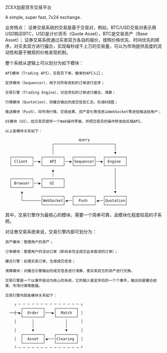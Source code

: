 ZCEX加密货币交易平台

A simple, super fast, 7x24 exchange.

业务特点：
证券交易系统的交易是基于交易对，例如，BTC/USD交易对表示用USD购买BTC，USD是计价货币（Quote Asset），BTC是交易资产（Base Asset）；
证券交易系统通过买卖双方各自的报价，按照价格优先、时间优先的顺序，对买卖双方进行撮合，实现每秒成千上万的交易量，可以为市场提供高度的流动性和基于微观的价格发现机制。

整个系统从逻辑上可以划分为如下模块：

    API模块（Trading API），交易员下单、撤单的API入口；
    
    定序模块（Sequencer），用于对所有收到的订单进行定序；
    
    交易引擎（Trading Engine），对定序后的订单进行撮合、清算；
    
    行情模块（Quotation），将撮合输出的成交信息汇总，形成K线图；
    
    推送模块（Push），将市场行情、交易结果、资产变化等信息以WebSocket等途径推送给用户；
    
    UI模块（UI），给交易员提供一个Web操作界面，并把交易员的操作转发给后端API。

    以上各模块关系如下：

                                     query
                         ┌───────────────────────────┐
                         │                           │
                         │                           ▼
      ┌─────────┐   ┌─────────┐   ┌─────────┐   ┌─────────┐
      │ Client  │──▶│   API   │──▶│Sequencer│──▶│ Engine  │
      └─────────┘   └─────────┘   └─────────┘   └─────────┘
                         ▲                           │
                         │                           │
      ┌─────────┐   ┌─────────┐                      │
      │ Browser │──▶│   UI    │                      │
      └─────────┘   └─────────┘                      │
           ▲                                         ▼
           │        ┌─────────┐   ┌─────────┐   ┌─────────┐
           └────────│WebSocket│◀──│  Push   │◀──│Quotation│
                    └─────────┘   └─────────┘   └─────────┘
                    

其中，交易引擎作为最核心的模块，需要一个简单可靠，且模块化程度较高的子系统。

对证券交易系统来说，交易引擎内部可划分为：

    资产模块：管理用户的资产；
    
    订单模块：管理用户的活动订单（即尚未完全成交且未取消的订单）；
    
    撮合引擎：处理买卖订单，生成成交信息；
    
    清算模块：对撮合引擎输出的成交信息进行清算，使买卖双方的资产进行交换。
    
    交易引擎是一个以事件驱动为核心的系统，它的输入是定序后的一个个事件，输出则是撮合结果、市场行情等数据。

    交易引擎内部各模块关系如下：

        ┌ ─ ─ ─ ─ ─ ─ ─ ─ ─ ─ ─ ─ ─ ─ ┐
           ┌─────────┐    ┌─────────┐
      ──┼─▶│  Order  │───▶│  Match  │ │
           └─────────┘    └─────────┘
        │       │              │      │
                │              │
        │       ▼              ▼      │
           ┌─────────┐    ┌─────────┐
        │  │  Asset  │◀───│Clearing │ │
           └─────────┘    └─────────┘
        └ ─ ─ ─ ─ ─ ─ ─ ─ ─ ─ ─ ─ ─ ─ ┘

